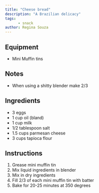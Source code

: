 ```yaml
---
title: "Cheese bread"
description: "A Brazilian delicacy"
tags:
      - snack
author: Regina Souza
---
```


## Equipment

* Mini Muffin tins

## Notes

* When using a shitty blender make 2/3

## Ingredients

* 3 eggs
* 1 cup oil (bland)
* 1 cup milk
* 1/2 tablespoon salt
* 1.5 cups parmesan cheese
* 3 cups tapioca flour

## Instructions

1. Grease mini muffin tin
2. Mix liquid ingredients in blender
3. Mix in dry ingredients
4. Fill 2/3 of each mini muffin tin with batter
5. Bake for 20-25 minutes at 350 degrees

